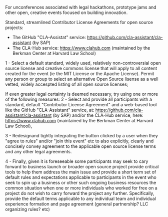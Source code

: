 For unconferences associated with legal hackathons, prototype jams and other open, creative events focused on building innovation.

Standard, streamlined Contributor License Agreements for open source projects:

* The GitHub "CLA-Assistat" service: https://github.com/cla-assistant/cla-assistant (by SAP)
* The CLA-Hub service: https://www.clahub.com (maintained by the Berkman Center at Harvard Law School)
 
1 - Select a default standard, widely used, relatively non-controversial open source license and creative commons license that will apply to all content created for the event (ie the MIT License or the Apache License).  Permit any person or group to select an alternative Open Source lisense as a well vetted, widely accespted listing of all open source licenses;

If even greater legal certainty is deemed necessary, try using one or more of the following measures:
2 - Select and provide all participants with a standard, default "Contributor License Agreement" and a web-based tool like the GitHub "CLA-Assistant" service, at: https://github.com/cla-assistant/cla-assistant (by SAP) and/or the CLA-Hub service, here: https://www.clahub.com (maintained by the Berkman Center at Harvard Law School),

3 - Redesignand tightly integrating the button clicked by a user when they "agree to rules"  and/or "join this event" etc to also explicitly, clearly and concisely convey agreement to the applicable open source license terms and any other legal agreements.

4 - Finally, given it is foreseeable some participants may seek to cary forward to business launch or broader open source project provide critical tools to help them address the main issue and provide a short term set of default rules and expectations applicable to participants in the event who seek to spin up a business or other such ongoing business resources  the common situation when one or more individuals who worked for free on a project do not wish to carry forward the project any further.  Specifically, provide the default terms applicable to any individual  team and individual experience  formation and page agreement (general partnership?  LLC organizing rules? etc)
